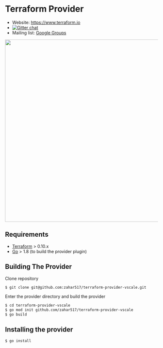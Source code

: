 Terraform Provider
==================

- Website: https://www.terraform.io
- [![Gitter chat](https://badges.gitter.im/hashicorp-terraform/Lobby.png)](https://gitter.im/hashicorp-terraform/Lobby)
- Mailing list: [Google Groups](http://groups.google.com/group/terraform-tool)

<img src="https://cdn.rawgit.com/hashicorp/terraform-website/master/content/source/assets/images/logo-hashicorp.svg" width="600px">

Requirements
------------

-	[Terraform](https://www.terraform.io/downloads.html) > 0.10.x
-	[Go](https://golang.org/doc/install) > 1.8 (to build the provider plugin)

Building The Provider
---------------------

Clone repository

```sh
$ git clone git@github.com:zahar517/terraform-provider-vscale.git
```

Enter the provider directory and build the provider

```sh
$ cd terraform-provider-vscale
$ go mod init github.com/zahar517/terraform-provider-vscale
$ go build
```

Installing the provider
----------------------

```sh
$ go install
```
